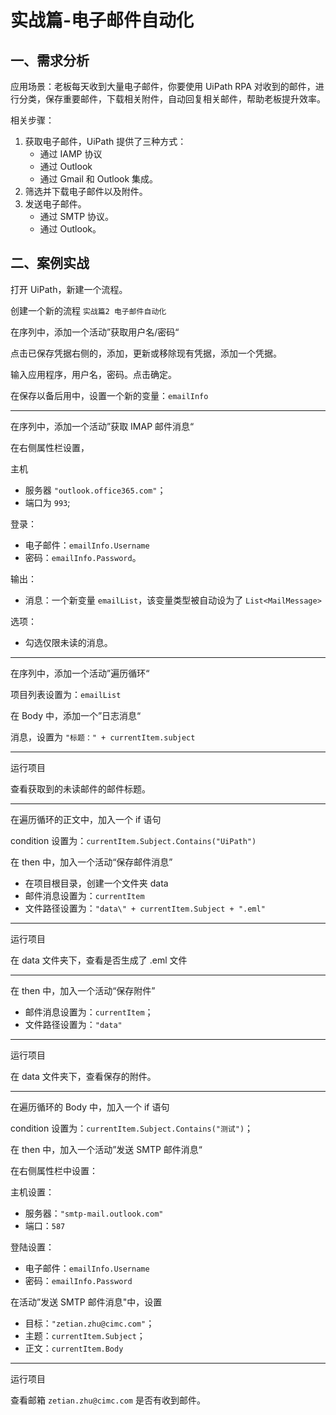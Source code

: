 # 实战篇-电子邮件自动化

## 一、需求分析

应用场景：老板每天收到大量电子邮件，你要使用 UiPath RPA 对收到的邮件，进行分类，保存重要邮件，下载相关附件，自动回复相关邮件，帮助老板提升效率。

相关步骤：

1. 获取电子邮件，UiPath 提供了三种方式：
   - 通过 IAMP 协议
   - 通过 Outlook
   - 通过 Gmail 和 Outlook 集成。
2. 筛选并下载电子邮件以及附件。
3. 发送电子邮件。
   - 通过 SMTP 协议。
   - 通过 Outlook。

## 二、案例实战

打开 UiPath，新建一个流程。

创建一个新的流程 `实战篇2 电子邮件自动化`

在序列中，添加一个活动”获取用户名/密码“

点击已保存凭据右侧的，添加，更新或移除现有凭据，添加一个凭据。

输入应用程序，用户名，密码。点击确定。

在保存以备后用中，设置一个新的变量：`emailInfo`

---

在序列中，添加一个活动”获取 IMAP 邮件消息“

在右侧属性栏设置，

主机

- 服务器 `"outlook.office365.com"`；
- 端口为 `993`;

 登录：

- 电子邮件：`emailInfo.Username`
- 密码：`emailInfo.Password`。

输出：

- 消息：一个新变量 `emailList`，该变量类型被自动设为了 `List<MailMessage>`

选项：

- 勾选仅限未读的消息。

---

在序列中，添加一个活动”遍历循环“

项目列表设置为：`emailList`

在 Body 中，添加一个”日志消息“

消息，设置为 `"标题：" + currentItem.subject`

---

运行项目

查看获取到的未读邮件的邮件标题。

---

在遍历循环的正文中，加入一个 if 语句

condition 设置为：`currentItem.Subject.Contains("UiPath")`

在 then 中，加入一个活动“保存邮件消息”

- 在项目根目录，创建一个文件夹 data
- 邮件消息设置为：`currentItem`
- 文件路径设置为：`"data\" + currentItem.Subject + ".eml"`

---

运行项目

在 data 文件夹下，查看是否生成了 .eml 文件

---

在 then 中，加入一个活动“保存附件”

- 邮件消息设置为：`currentItem`；
- 文件路径设置为：`"data"`

---

运行项目

在 data 文件夹下，查看保存的附件。

---

在遍历循环的 Body 中，加入一个 if 语句

condition 设置为：`currentItem.Subject.Contains("测试")`；

在 then 中，加入一个活动”发送 SMTP 邮件消息“

在右侧属性栏中设置：

主机设置：

- 服务器：`"smtp-mail.outlook.com"`
- 端口：`587`

登陆设置：

- 电子邮件：`emailInfo.Username`
- 密码：`emailInfo.Password`

在活动”发送 SMTP 邮件消息"中，设置

- 目标：`"zetian.zhu@cimc.com"`；
- 主题：`currentItem.Subject`；
- 正文：`currentItem.Body`

---

运行项目

查看邮箱 `zetian.zhu@cimc.com` 是否有收到邮件。
